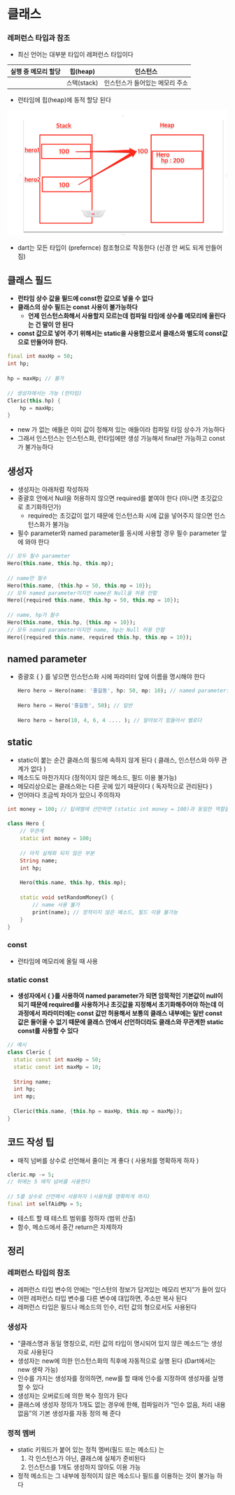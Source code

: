 # 클래스

### 레퍼런스 타입과 참조

- 최신 언어는 대부분 타입이 레퍼런스 타입이다

| 실행 중 메모리 할당 | 힙(heap) | 인스턴스 |
| --- | --- | --- |
|  | 스택(stack) | 인스턴스가 들어있는 메모리 주소 |

- 런타임에 힙(heap)에 동적 할당 된다

![alt text](image.png)

- dart는 모든 타입이 (prefernce) 참조형으로 작동한다 (신경 안 써도 되게 만들어짐)

## 클래스 필드

- **런타임 상수 값을 필드에 const한 값으로 넣을 수 없다**
- **클래스의 상수 필드는 const 사용이 불가능하다**
    - **언제 인스턴스화해서 사용할지 모르는데 컴파일 타임에 상수를 메모리에 올린다는 건 말이 안 된다**
- **const 값으로 넣어 주기 위해서는 static을 사용함으로서 클래스와 별도의 const값으로 만들어야 한다.**

```dart
final int maxHp = 50;
int hp;

hp = maxHp; // 불가

// 생성자에서는 가능 (런타임)
Cleric(this.hp) {
	hp = maxHp;
}
```

- new 가 없는 애들은 이미 값이 정해져 있는 애들이라 컴파일 타임 상수가 가능하다
- 그래서 인스턴스는 인스턴스화, 런타임에만 생성 가능해서 final만 가능하고 const가 불가능하다

## 생성자

- 생성자는 아래처럼 작성하자
- 중괄호 안에서 Null을 허용하지 않으면 required를 붙여야 한다 (아니면 초깃값으로 초기화하던가)
    - required는 초깃값이 없기 때문에 인스턴스화 시에 값을 넣어주지 않으면 인스턴스화가 불가능
- 필수 parameter와 named parameter를 동시에 사용할 경우 필수 parameter 앞에 와야 한다

```dart
// 모두 필수 parameter
Hero(this.name, this.hp, this.mp);

// name만 필수
Hero(this.name, {this.hp = 50, this.mp = 10});
// 모두 named parameter이지만 name은 Null을 허용 안함
Hero({required this.name, this.hp = 50, this.mp = 10});

// name, hp가 필수
Hero(this.name, this.hp, {this.mp = 10});
// 모두 named parameter이지만 name, hp는 Null 허용 안함
Hero({required this.name, required this.hp, this.mp = 10});
```

## named parameter

- 중괄호 { } 를 넣으면 인스턴스화 시에 파라미터 앞에 이름을 명시해야 한다
    
    ```dart
    Hero hero = Hero(name: '홍길동', hp: 50, mp: 10); // named parameter인 경우 (베스트)
    
    Hero hero = Hero('홍길동', 50); // 일반
    
    Hero hero = hero(10, 4, 6, 4 .... ); // 알아보기 힘들어서 별로다
    ```
    

## static

- static이 붙는 순간 클래스의 필드에 속하지 않게 된다 ( 클래스, 인스턴스와 아무 관계가 없다 )
- 메소드도 마찬가지다 (정적이지 않은 메소드, 필드 이용 불가능)
- 메모리상으로는 클래스와는 다른 곳에 있기 때문이다 ( 독자적으로 관리된다 )
- 언어마다 조금씩 차이가 있으니 주의하자

```dart
int money = 100; // 탑레벨에 선언하면 (static int money = 100)과 동일한 역할을 한다

class Hero {
	// 무관계
	static int money = 100;
	
	// 아직 실체화 되지 않은 부분
	String name;
	int hp;
	
	Hero(this.name, this.hp, this.mp);
	
	static void setRandomMoney() {
		// name 사용 불가
		print(name); // 정적이지 않은 메소드, 필드 이용 불가능
	}
}
```
### const

- 런타임에 메모리에 올릴 때 사용

### **static const**

- **생성자에서 { }를 사용하여 named parameter가 되면 암묵적인 기본값이 null이 되기 때문에 required를 사용하거나 초깃값을 지정해서 초기화해주어야 하는데 이 과정에서  파라미터에는 const 값만 허용해서 보통의 클래스 내부에는 일반 const 값은 들어올 수 없기 때문에 클래스 안에서 선언하더라도 클래스와 무관계한 static const를 사용할 수 있다**

```dart
// 예시
class Cleric {
  static const int maxHp = 50;
  static const int maxMp = 10;

  String name;
  int hp;
  int mp;

  Cleric(this.name, {this.hp = maxHp, this.mp = maxMp});
}
```

## 코드 작성 팁

- 매직 넘버를 상수로 선언해서 줄이는 게 좋다 ( 사용처를 명확하게 하자 )

```dart
cleric.mp -= 5;
// 위에는 5 매직 넘버를 사용한다

// 5를 상수로 선언해서 사용하자 (사용처를 명확하게 하자)
final int selfAidMp = 5;
```

- 테스트 할 때 테스트 범위를 정하자 (범위 산출)
- 함수, 메소드에서 중간 return은 자제하자

## 정리

### 레퍼런스 타입의 참조

- 레퍼런스 타입 변수의 안에는 “인스턴의 정보가 담겨있는 메모리 번지”가 들어 있다
- 어떤 레퍼런스 타입 변수를 다른 변수에 대입하면, 주소만 복사 된다
- 레퍼런스 타입은 필드나 메소드의 인수, 리턴 값의 형으로서도 사용된다

### 생성자

- “클래스명과 동일 명칭으로, 리턴 값의 타입이 명시되어 있지 않은 메소드”는 생성자로 사용된다
- 생성자는 new에 의한 인스턴스화의 직후에 자동적으로 실행 된다 (Dart에서는 new 생략 가능)
- 인수를 가지는 생성자를 정의하면, new를 할 때에 인수를 지정하여 생성자를 실행할 수 있다
- 생성자는 오버로드에 의한 복수 정의가 된다
- 클래스에 생성자 정의가 1개도 없는 경우에 한해, 컴파일러가 “인수 없음, 처리 내용 없음”의 기본 생성자를 자동 정의 해 준다

### 정적 멤버

- static 키워드가 붙어 있는 정적 멤버(필드 또는 메소드) 는
    1. 각 인스턴스가 아닌, 클래스에 실체가 준비된다
    2. 인스턴스를 1개도 생성하지 않아도 이용 가능
- 정적 메소드는 그 내부에 정적이지 않은 메소드나 필드를 이용하는 것이 불가능 하다